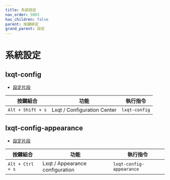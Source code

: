 ```yaml
---
title: 系統設定
nav_order: 5003
has_children: false
parent: 按鍵綁定
grand_parent: 設定
---
```



# 系統設定


## lxqt-config

* [設定片段](https://github.com/samwhelp/lubuntu-adjustment/blob/main/prototype/main/lxqt-config/Main/asset/overlay/etc/skel/.config/openbox/helper/share/gen/openbox-gen-rc/Section/Keybind/SystemSetting.php#L19-L28)

| 按鍵組合           | 功能        | 執行指令             |
| ----------------- | ------------ | -------------------- |
| `Alt + Shift + s`  | Lxqt / Configuration Center | `lxqt-config` |




## lxqt-config-appearance

* [設定片段](https://github.com/samwhelp/lubuntu-adjustment/blob/main/prototype/main/lxqt-config/Main/asset/overlay/etc/skel/.config/openbox/helper/share/gen/openbox-gen-rc/Section/Keybind/SystemSetting.php#L17-L26)

| 按鍵組合           | 功能        | 執行指令             |
| ----------------- | ------------ | -------------------- |
| `Alt + Ctrl + s`  | Lxqt / Appearance configuration | `lxqt-config-appearance` |
